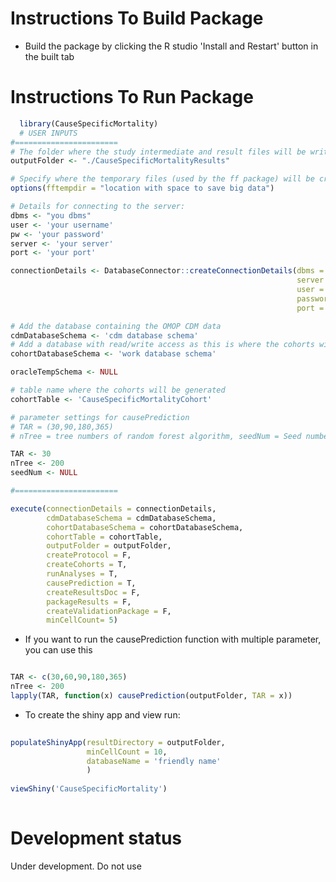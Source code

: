 Instructions To Build Package
===================

- Build the package by clicking the R studio 'Install and Restart' button in the built tab 



Instructions To Run Package
===================


```r
  library(CauseSpecificMortality)
  # USER INPUTS
#=======================
# The folder where the study intermediate and result files will be written:
outputFolder <- "./CauseSpecificMortalityResults"

# Specify where the temporary files (used by the ff package) will be created:
options(fftempdir = "location with space to save big data")

# Details for connecting to the server:
dbms <- "you dbms"
user <- 'your username'
pw <- 'your password'
server <- 'your server'
port <- 'your port'

connectionDetails <- DatabaseConnector::createConnectionDetails(dbms = dbms,
                                                                server = server,
                                                                user = user,
                                                                password = pw,
                                                                port = port)

# Add the database containing the OMOP CDM data
cdmDatabaseSchema <- 'cdm database schema'
# Add a database with read/write access as this is where the cohorts will be generated
cohortDatabaseSchema <- 'work database schema'

oracleTempSchema <- NULL

# table name where the cohorts will be generated
cohortTable <- 'CauseSpecificMortalityCohort'

# parameter settings for causePrediction 
# TAR = (30,90,180,365)
# nTree = tree numbers of random forest algorithm, seedNum = Seed number

TAR <- 30
nTree <- 200 
seedNum <- NULL

#=======================

execute(connectionDetails = connectionDetails,
        cdmDatabaseSchema = cdmDatabaseSchema,
        cohortDatabaseSchema = cohortDatabaseSchema,
        cohortTable = cohortTable,
        outputFolder = outputFolder,
        createProtocol = F,
        createCohorts = T,
        runAnalyses = T,
        causePrediction = T,
        createResultsDoc = F,
        packageResults = F,
        createValidationPackage = F,
        minCellCount= 5)
```

- If you want to run the causePrediction function with multiple parameter, you can use this

```r

TAR <- c(30,60,90,180,365)
nTree <- 200 
lapply(TAR, function(x) causePrediction(outputFolder, TAR = x))

```

- To create the shiny app and view run:

```r
  
populateShinyApp(resultDirectory = outputFolder,
                 minCellCount = 10, 
                 databaseName = 'friendly name'
                 ) 
        
viewShiny('CauseSpecificMortality')
  

```

# Development status
Under development. Do not use
